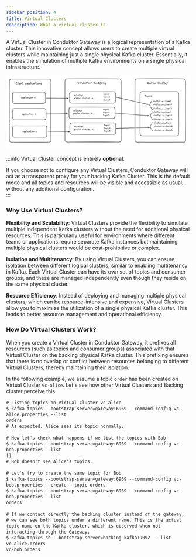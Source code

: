 ```yaml
---
sidebar_position: 4
title: Virtual Clusters
description: What a virtual cluster is 
---
```


A Virtual Cluster in Conduktor Gateway is a logical representation of a Kafka cluster. This innovative concept allows users to create multiple virtual clusters while maintaining just a single physical Kafka cluster. Essentially, it enables the simulation of multiple Kafka environments on a single physical infrastructure.

![image.png](../medias/vclusters.png)

:::info
Virtual Cluster concept is entirely **optional**.  
  
If you choose not to configure any Virtual Clusters, Conduktor Gateway will act as a transparent proxy for your backing Kafka Cluster. 
This is the default mode and all topics and resources will be visible and accessible as usual, without any additional configuration.  
:::

### Why Use Virtual Clusters?
**Flexibility and Scalability**: Virtual Clusters provide the flexibility to simulate multiple independent Kafka clusters without the need for additional physical resources. This is particularly useful for environments where different teams or applications require separate Kafka instances but maintaining multiple physical clusters would be cost-prohibitive or complex.

**Isolation and Multitenancy**: By using Virtual Clusters, you can ensure isolation between different logical clusters, similar to enabling multitenancy in Kafka. Each Virtual Cluster can have its own set of topics and consumer groups, and these are managed independently even though they reside on the same physical cluster.

**Resource Efficiency**: Instead of deploying and managing multiple physical clusters, which can be resource-intensive and expensive, Virtual Clusters allow you to maximize the utilization of a single physical Kafka cluster. This leads to better resource management and operational efficiency.

### How Do Virtual Clusters Work?
When you create a Virtual Cluster in Conduktor Gateway, it prefixes all resources (such as topics and consumer groups) associated with that Virtual Cluster on the backing physical Kafka cluster. This prefixing ensures that there is no overlap or conflict between resources belonging to different Virtual Clusters, thereby maintaining their isolation.


In the following example, we assume a topic `order` has been created on Virtual Cluster `vc-alice`. Let's see how other Virtual Clusters and Backing cluster perceive this.
````shell
# Listing topics on Virtual Cluster vc-alice
$ kafka-topics --bootstrap-server=gateway:6969 --command-config vc-alice.properties --list
orders
# As expected, Alice sees its topic normally. 

# Now let's check what happens if we list the topics with Bob
$ kafka-topics --bootstrap-server=gateway:6969 --command-config vc-bob.properties --list
[]
# Bob doesn't see Alice's topics. 

# Let's try to create the same topic for Bob
$ kafka-topics --bootstrap-server=gateway:6969 --command-config vc-bob.properties --create --topic orders 
$ kafka-topics --bootstrap-server=gateway:6969 --command-config vc-bob.properties --list
orders

# If we contact directly the backing cluster instead of the gateway, 
# we can see both topics under a different name. This is the actual topic name on the Kafka cluster, which is observed when not interacting through the Gateway.
$ kafka-topics.sh --bootstrap-server=backing-kafka:9092  --list
vc-alice.orders
vc-bob.orders

````
